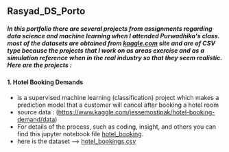 
## **Rasyad_DS_Porto**

##### **In this portfolio there are several projects from assignments regarding data science and machine learning when I attended Purwadhika's class. most of the datasets are obtained from [kaggle.com](https://www.kaggle.com/) site and are of CSV type because the projects that I work on as areas exercise and as a simulation reference when in the real industry so that they seem realistic. Here are the projects :** 


#### 1.  Hotel Booking Demands 
- is a supervised machine learning (classification) project which makes a prediction model that a customer will cancel after booking a hotel room
- source data : (https://www.kaggle.com/jessemostipak/hotel-booking-demand/data)
- For details of the process, such as coding, insight, and others you can find this jupyter notebook file [hotel_booking](https://github.com/rasyadmustafa/Data-Science_Project_Rasyad/blob/main/hotel_booking.ipynb).
- here is the dataset --> [hotel_bookings.csv](https://github.com/rasyadmustafa/Data-Science_Project_Rasyad/blob/main/hotel_bookings.csv)
